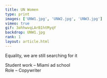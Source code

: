 ```yaml
---
title: UN Women
type: print
images: ['UNW1.jpg', 'UNW2.jpg', 'UNW3.jpg']
vimeo: true
gif: 3ohhwvqLArB1htMyqY
backdrop: UNW1.jpg
rank: 1
layout: article.html
---
```



Equality, we are still searching for it

Student work – Miami ad school  
Role – Copywriter

